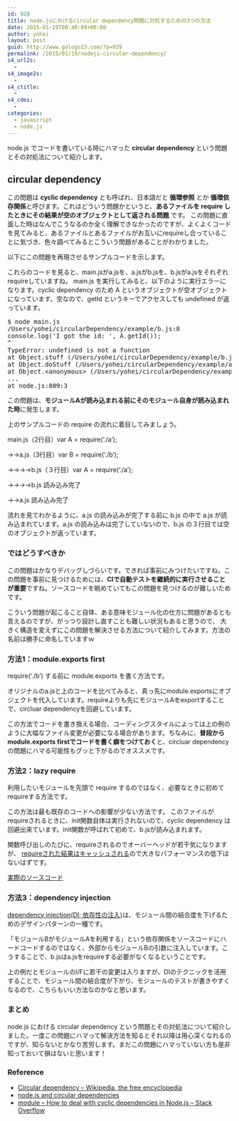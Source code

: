 ```yaml
---
id: 929
title: node.jsにおけるcircular dependency問題に対処するための3つの方法
date: 2015-01-19T00:40:09+00:00
author: yohei
layout: post
guid: http://www.gologo13.com/?p=929
permalink: /2015/01/19/nodejs-circular-dependency/
s4_url2s:
  - 
s4_image2s:
  - 
s4_ctitle:
  - 
s4_cdes:
  - 
categories:
  - javascript
  - node.js
---
```

node.js でコードを書いている時にハマった **circular dependency** という問題とその対処法について紹介します。

## circular dependency

この問題は **cyclic dependency** とも呼ばれ、日本語だと **循環参照** とか **循環依存関係**と呼びます。これはどういう問題かというと、**あるファイルを require したときにその結果が空のオブジェクトとして返される問題** です。 この問題に直面した時はなんでこうなるのか全く理解できなかったのですが、よくよくコードを見てみると、あるファイルとあるファイルがお互いにrequireし合っていることに気づき、色々調べてみるとこういう問題があることがわかりました。

以下にこの問題を再現させるサンプルコードを示します。



これらのコードを見ると、main.jsがa.jsを、a.jsがb.jsを、b.jsがa.jsをそれぞれrequireしていますね。 main.js を実行してみると、以下のように実行エラーになります。cyclic dependency のため A というオブジェクトが空オブジェクトになっています。空なので、getId というキーでアクセスしても undefined が返っています。

<pre class="lang:shell">$ node main.js
/Users/yohei/circularDependency/example/b.js:8
console.log('I got the id: ', A.getId());
^
TypeError: undefined is not a function
at Object.stuff (/Users/yohei/circularDependency/example/b.js:8:39)
at Object.doStuff (/Users/yohei/circularDependency/example/a.js:16:17)
at Object.&lt;anonymous> (/Users/yohei/circularDependency/example/main.js:4:14)
...
at node.js:809:3
</pre>

この問題は、**モジュールAが読み込まれる前にそのモジュール自身が読み込まれた時**に発生します。

上のサンプルコードの require の流れに着目してみましょう。

main.js（2行目）var A = require(&#8216;./a&#8217;);
  
→→a.js（3行目）var B = require(&#8216;./b&#8217;);
  
→→→→b.js（３行目）var A = require(&#8216;./a&#8217;);
  
→→→→b.js 読み込み完了
  
→→a.js 読み込み完了

流れを見てわかるように、a.js の読み込みが完了する前に b.js の中で a.js が読み込まれています。a.js の読み込みは完了していないので、b.js の３行目では空のオブジェクトが返っています。

### ではどうすべきか

この問題はかなりデバッグしづらいです。できれば事前にみつけたいですね。この問題を事前に見つけるためには、**CIで自動テストを継続的に実行させることが重要**ですね。ソースコードを眺めていてもこの問題を見つけるのが難しいためです。

こういう問題が起こること自体、ある意味モジュール化の仕方に問題があるとも言えるのですが、がっつり設計し直すことも難しい状況もあると思うので、 大きく構造を変えずにこの問題を解決させる方法について紹介してみます。方法の名前は勝手に命名していますｗ

### 方法1：module.exports first

require(&#8216;./b&#8217;) する前に module.exports を書く方法です。

オリジナルのa.jsと上のコードを比べてみると、真っ先にmodule.exportsにオブジェクトを代入しています。requireよりも先にモジュールAをexportすることで、circluar dependencyを回避しています。

この方法でコードを書き換える場合、コーディングスタイルによっては上の例のように大幅なファイル変更が必要になる場合があります。ちなみに、**普段からmodule.exports firstでコードを書く癖をつけておく**と、circluar dependencyの問題にハマる可能性もグッと下がるのでオススメです。

### 方法2：lazy require

利用したいモジュールを先頭で require するのではなく、必要なときに初めてrequireする方法です。

この方法は最も既存のコードへの影響が少ない方法です。 このファイルがrequireされるときに、init関数自体は実行されないので、cyclic dependency は回避出来ています。init関数が呼ばれて初めて、b.jsが読み込まれます。

関数呼び出しのたびに、requireされるのでオーバーヘッドが若干気になりますが、 [requireされた結果はキャッシュされる](http://nodejs.org/api/modules.html#modules_caching)ので大きなパフォーマンスの低下はないはずです。

[実際のソースコード](https://github.com/joyent/node/blob/master/lib/module.js#L280)

### 方法3：dependency injection

[dependency injection(DI; 依存性の注入)](http://ja.wikipedia.org/wiki/%E4%BE%9D%E5%AD%98%E6%80%A7%E3%81%AE%E6%B3%A8%E5%85%A5)は、モジュール間の結合度を下げるためのデザインパターンの一種です。

「モジュールBがモジュールAを利用する」という依存関係をソースコードにハードコードするのではなく、外部からモジュールBの引数に注入しています。こうすることで、b.jsはa.jsをrequireする必要がなくなるということです。

上の例だとモジュールのI/Fに若干の変更は入りますが、DIのテクニックを活用することで、モジュール間の結合度が下がり、モジュールのテストが書きやすくなるので、こちらもいい方法なのかなと思います。

### まとめ

node.js における circular dependency という問題とその対処法について紹介しました。一度この問題にハマって解決方法を知るとそれ以降は用心深くなれるのですが、知らないとかなり苦労します。まだこの問題にハマっていない方も是非知っておいて損はないと思います！

### Reference

  * [Circular dependency &#8211; Wikipedia, the free encyclopedia](http://en.wikipedia.org/wiki/Circular_dependency)
  * [node.js and circular dependencies](http://selfcontained.us/2012/05/08/node-js-circular-dependencies/)
  * [module &#8211; How to deal with cyclic dependencies in Node.js &#8211; Stack Overflow](http://stackoverflow.com/questions/10869276/how-to-deal-with-cyclic-dependencies-in-node-js)